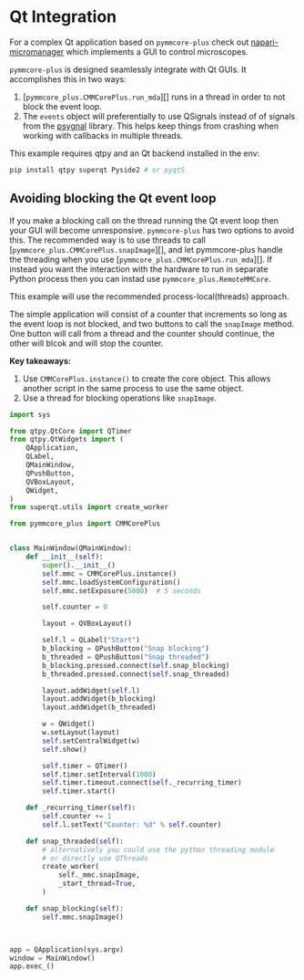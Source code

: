 # Qt Integration

For a complex Qt application based on `pymmcore-plus` check out [napari-micromanager](https://github.com/pymmcore-plus/napari-micromanager#napari-micromanager) which implements a GUI to control microscopes.

`pymmcore-plus` is designed seamlessly integrate with Qt GUIs. It accomplishes this in two ways:

1. [`pymmcore_plus.CMMCorePlus.run_mda`][] runs in a thread in order to not block the event loop.
2. The `events` object will preferentially to use QSignals instead of of signals from the [psygnal](https://github.com/tlambert03/psygnal#psygnal) library. This helps keep things from crashing when working with callbacks in multiple threads.

This example requires qtpy and an Qt backend installed in the env:

```bash
pip install qtpy superqt Pyside2 # or pyqt5
```

## Avoiding blocking the Qt event loop

If you make a blocking call on the thread running the Qt event loop then your GUI will become
unresponsive. `pymmcore-plus` has two options to avoid this. The recommended way is to
use threads to call [`pymmcore_plus.CMMCorePlus.snapImage`][], and let pymmcore-plus handle the threading when you use
[`pymmcore_plus.CMMCorePlus.run_mda`][]. If instead you want the interaction with the hardware to run in separate Python process
then you can instad use `pymmcore_plus.RemoteMMCore`.

This example will use the recommended process-local(threads) approach.

The simple application will consist of a counter that increments so long as the event loop is not blocked, and two buttons to call the `snapImage` method. One button will call from a thread and the counter should continue, the other will blcok and will stop the counter.

**Key takeaways:**

1. Use `CMMCorePlus.instance()` to create the core object. This allows another script in the same process to use the same object.
2. Use a thread for blocking operations like `snapImage`.

```python
import sys

from qtpy.QtCore import QTimer
from qtpy.QtWidgets import (
    QApplication,
    QLabel,
    QMainWindow,
    QPushButton,
    QVBoxLayout,
    QWidget,
)
from superqt.utils import create_worker

from pymmcore_plus import CMMCorePlus


class MainWindow(QMainWindow):
    def __init__(self):
        super().__init__()
        self.mmc = CMMCorePlus.instance()
        self.mmc.loadSystemConfiguration()
        self.mmc.setExposure(5000)  # 5 seconds

        self.counter = 0

        layout = QVBoxLayout()

        self.l = QLabel("Start")
        b_blocking = QPushButton("Snap blocking")
        b_threaded = QPushButton("Snap threaded")
        b_blocking.pressed.connect(self.snap_blocking)
        b_threaded.pressed.connect(self.snap_threaded)

        layout.addWidget(self.l)
        layout.addWidget(b_blocking)
        layout.addWidget(b_threaded)

        w = QWidget()
        w.setLayout(layout)
        self.setCentralWidget(w)
        self.show()

        self.timer = QTimer()
        self.timer.setInterval(1000)
        self.timer.timeout.connect(self._recurring_timer)
        self.timer.start()

    def _recurring_timer(self):
        self.counter += 1
        self.l.setText("Counter: %d" % self.counter)

    def snap_threaded(self):
        # alternatively you could use the python threading module
        # or directly use QThreads
        create_worker(
            self._mmc.snapImage,
            _start_thread=True,
        )

    def snap_blocking(self):
        self.mmc.snapImage()



app = QApplication(sys.argv)
window = MainWindow()
app.exec_()
```

